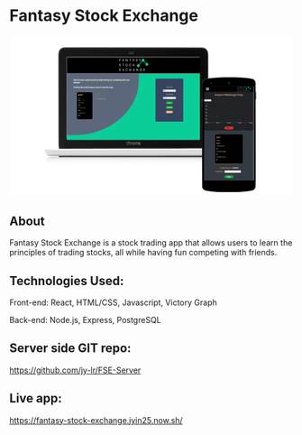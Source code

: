 # Fantasy Stock Exchange

![screenshots](/src/pic/mockup.png)

## About
Fantasy Stock Exchange is a stock trading app that allows users to learn the principles of trading stocks, all while having fun competing with friends.  

## Technologies Used:
Front-end: React, HTML/CSS, Javascript, Victory Graph

Back-end: Node.js, Express, PostgreSQL

## Server side GIT repo:
https://github.com/jy-lr/FSE-Server

## Live app:
https://fantasy-stock-exchange.jyin25.now.sh/
